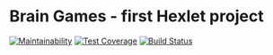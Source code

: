 # Brain Games - first Hexlet project

[![Maintainability](https://api.codeclimate.com/v1/badges/74f3f10d42c31b898437/maintainability)](https://codeclimate.com/github/expcoder/project-lvl1-s280/maintainability)
[![Test Coverage](https://api.codeclimate.com/v1/badges/74f3f10d42c31b898437/test_coverage)](https://codeclimate.com/github/expcoder/project-lvl1-s280/test_coverage)
[![Build Status](https://travis-ci.org/expcoder/project-lvl1-s280.svg?branch=master)](https://travis-ci.org/expcoder/project-lvl1-s280)
